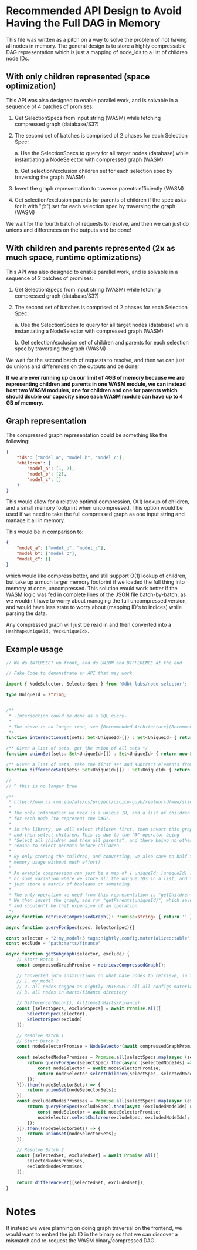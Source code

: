# Recommended API Design to Avoid Having the Full DAG in Memory

This file was written as a pitch on a way to solve the problem of not having
all nodes in memory. The general design is to store a highly compressable
DAG representation which is just a mapping of node_ids to a list of children
node IDs.

## With only children represented (space optimization)

This API was also designed to enable parallel work, and is solvable in a sequence of 4 batches
of promises:

1. Get SelectionSpecs from input string (WASM) while fetching compressed graph (database/S3?)
2. The second set of batches is comprised of 2 phases for each Selection Spec:

   a. Use the SelectionSpecs to query for all target nodes (database) while instantiating a NodeSelector with compressed graph (WASM)
   
   b. Get selection/exclusion children set for each selection spec by traversing the graph (WASM)
3. Invert the graph representation to traverse parents efficiently (WASM)
4. Get selection/exclusion parents (or parents of children if the spec asks for it with "@") set for each selection spec by traversing the graph (WASM)

We wait for the fourth batch of requests to resolve, and then we can just do unions and differences on the outputs and be done!

## With children and parents represented (2x as much space, runtime optimizations)

This API was also designed to enable parallel work, and is solvable in a sequence of 2 batches
of promises:

1. Get SelectionSpecs from input string (WASM) while fetching compressed graph (database/S3?)
2. The second set of batches is comprised of 2 phases for each Selection Spec:

   a. Use the SelectionSpecs to query for all target nodes (database) while instantiating a NodeSelector with compressed graph (WASM)
   
   b. Get selection/exclusion set of children and parents for each selection spec by traversing the graph (WASM)

We wait for the second batch of requests to resolve, and then we can just do unions and differences on the outputs and be done!

**If we are ever running up on our limit of 4GB of memory because we are representing children and parents in one WASM module, we can instead host two WASM modules, one for children and one for parents which should double our capacity since each WASM module can have up to 4 GB of memory.**

## Graph representation

The compressed graph representation could be something like the following:

```json
{
    "ids": ["model_a", "model_b", "model_c"],
    "children": {
        "model_a": [1, 2],
        "model_b": [2],
        "model_c": []
    }
}
```

This would allow for a relative optimal compression, O(1) lookup of children, and a small
memory footprint when uncompressed. This option would be used if we need to take the full compressed graph as one input string and manage it all in memory.

This would be in comparison to:

```json
{
    "model_a": ["model_b", "model_c"],
    "model_b": ["model_c"],
    "model_c": []
}
```

which would like compress better, and still support O(1) lookup of children, but take up a much larger memory footprint if we loaded the full thing into memory at once, uncompressed. This solution would work better if the WASM logic was fed in complete lines of the JSON file batch-by-batch, as we wouldn't have to worry about managing the full uncompressed version, and would have less state to worry about (mapping ID's to indices) while parsing the data.

Any compressed graph will just be read in and then converted into a `HashMap<UniqueId, Vec<UniqueId>`.

## Example usage

```Typescript
// We do INTERSECT up front, and do UNION and DIFFERENCE at the end

// Fake Code to demonstrate an API that may work

import { NodeSelector, SelectorSpec } from '@dbt-labs/node-selector';

type UniqueId = string;


/**
 * ~Intersection could be done as a SQL query~
 * 
 * The above is no longer true, see [Recommended Architecture](RecommendedArchitecture.md#intersections).
 */
function intersectionSet(sets: Set<UniqueId>[]) : Set<UniqueId> { return new Set(); }

/** Given a list of sets, get the union of all sets */
function unionSet(sets: Set<UniqueId>[]) : Set<UniqueId> { return new Set(); }

/** Given a list of sets, take the first set and subtract elements from all other sets */ 
function differenceSet(sets: Set<UniqueId>[]) : Set<UniqueId> { return new Set(); }

// 
// ^ this is no longer true 

/**
 * https://www.cs.cmu.edu/afs/cs/project/pscico-guyb/realworld/www/slidesS18/compression6.pdf
 * 
 * The only information we need is a unique ID, and a list of children
 * for each node (to represent the DAG).
 * 
 * In the library, we will select children first, then invert this graph,
 * and then select children. This is due to the "@" operator being 
 * "Select all children and then all parents", and there being no other
 * reason to select parents before children
 * 
 * By only storing the children, and converting, we also save on half the
 * memory usage without much effort!
 * 
 * An example compression can just be a map of { uniqueId: [uniqueId] },
 * or some variation where we store all the unique IDs in a list, and then
 * just store a matrix of booleans or something.
 * 
 * The only operation we need from this representation is "getChildren(uniqueId)".
 * We then invert the graph, and run "getParents(uniqueId)", which saves on space
 * and shouldn't be that expensive of an operation
 */
async function retrieveCompressedGraph(): Promise<string> { return '' }

async function queryForSpec(spec: SelectorSpec){}

const selector = "2+my_model+3 tags:nightly,config.materialized:table";
const exclude = "path:marts/finance"

async function getSubgraph(selector, exclude) {
    // Start Batch 1
    const compressedGraphPromise = retrieveCompressedGraph();

    // Converted into instructions on what base nodes to retrieve, in this case
    // 1. my_model
    // 2. all nodes tagged as nightly INTERSECT all all configs materialized as table
    // 3. all nodes in marts/finance directory
    
    // Difference(Union(), AllItemsInMarts/Finance)
    const [selectSpecs, excludeSpecs] = await Promise.all([
        SelectorSpec(selector),
        SelectorSpec(exclude)
    ]);

    // Resolve Batch 1
    // Start Batch 2
    const nodeSelectorPromise = NodeSelector(await compressedGraphPromise);
    
    const selectedNodesPromises = Promise.all(selectSpecs.map(async (selectSpec) => {
        return queryForSpec(selectSpec).then(async (selectedNodeIds) => {
            const nodeSelector = await nodeSelectorPromise;
            return nodeSelector.selectChildren(selectSpec, selectedNodeIds);
        });
    })).then((nodeSelectorSets) => {
        return unionSet(nodeSelectorSets);
    });
    const excludedNodesPromises = Promise.all(selectSpecs.map(async (excludeSpec) => {
        return queryForSpec(excludeSpec).then(async (excludedNodeIds) => {
            const nodeSelector = await nodeSelectorPromise;
            nodeSelector.selectChildren(excludeSpec, excludedNodeIds);
        });
    })).then((nodeSelectorSets) => {
        return unionSet(nodeSelectorSets);
    });

    // Resolve Batch 2
    const [selectedSet, excludedSet] = await Promise.all([
        selectedNodesPromises,
        excludedNodesPromises
    ]);
    
    return differenceSet([selectedSet, excludedSet]);
}
```

# Notes

If instead we were planning on doing graph traversal on the frontend, we would want to embed the job ID in the binary so that we can discover a mismatch and re-request the WASM binary/compressed DAG.
